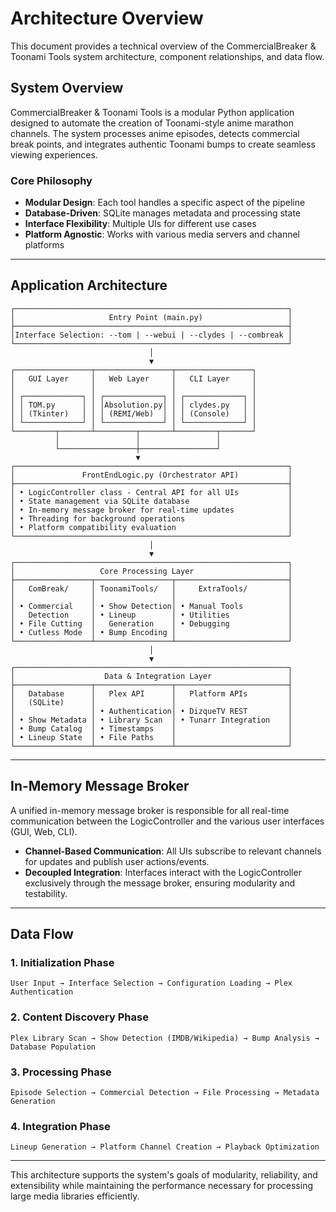# Architecture Overview

This document provides a technical overview of the CommercialBreaker & Toonami Tools system architecture, component relationships, and data flow.

## System Overview

CommercialBreaker & Toonami Tools is a modular Python application designed to automate the creation of Toonami-style anime marathon channels. The system processes anime episodes, detects commercial break points, and integrates authentic Toonami bumps to create seamless viewing experiences.

### Core Philosophy

- **Modular Design**: Each tool handles a specific aspect of the pipeline
- **Database-Driven**: SQLite manages metadata and processing state
- **Interface Flexibility**: Multiple UIs for different use cases
- **Platform Agnostic**: Works with various media servers and channel platforms

---

## Application Architecture

```
┌─────────────────────────────────────────────────────────────┐
│                     Entry Point (main.py)                   │
├─────────────────────────────────────────────────────────────┤
│Interface Selection: --tom | --webui | --clydes | --combreak │
└─────────────────────────────────────────────────────────────┘
                               │
                               ▼
┌─────────────────┬─────────────────┬─────────────────┐
│   GUI Layer     │   Web Layer     │   CLI Layer     │
│                 │                 │                 │
│ ┌─────────────┐ │ ┌─────────────┐ │ ┌─────────────┐ │
│ │ TOM.py      │ │ │Absolution.py│ │ │ clydes.py   │ │
│ │ (Tkinter)   │ │ │ (REMI/Web)  │ │ │ (Console)   │ │
│ └─────────────┘ │ └─────────────┘ │ └─────────────┘ │
└─────────┬───────┴─────────┬───────┴─────────┬───────┘
          │                 │                 │
          └─────────────────┼─────────────────┘
                            ▼
┌─────────────────────────────────────────────────────────────┐
│               FrontEndLogic.py (Orchestrator API)           │
├─────────────────────────────────────────────────────────────┤
│ • LogicController class - Central API for all UIs           │
│ • State management via SQLite database                      │
│ • In-memory message broker for real-time updates            │
│ • Threading for background operations                       │
│ • Platform compatibility evaluation                         │
└─────────────────────────────────────────────────────────────┘
                               │
                               ▼
┌─────────────────────────────────────────────────────────────┐
│                   Core Processing Layer                     │
├─────────────────┬─────────────────┬─────────────────────────┤
│   ComBreak/     │ ToonamiTools/   │     ExtraTools/         │
│                 │                 │                         │
│ • Commercial    │ • Show Detection│ • Manual Tools          │
│   Detection     │ • Lineup        │ • Utilities             │
│ • File Cutting  │   Generation    │ • Debugging             │
│ • Cutless Mode  │ • Bump Encoding │                         │
└─────────────────┴─────────────────┴─────────────────────────┘
                               │
                               ▼
┌─────────────────────────────────────────────────────────────┐
│                    Data & Integration Layer                 │
├─────────────────┬─────────────────┬─────────────────────────┤
│   Database      │   Plex API      │   Platform APIs         │
│   (SQLite)      │                 │                         │
│                 │ • Authentication│ • DizqueTV REST         │
│ • Show Metadata │ • Library Scan  │ • Tunarr Integration    │
│ • Bump Catalog  │ • Timestamps    │                         │
│ • Lineup State  │ • File Paths    │                         │
└─────────────────┴─────────────────┴─────────────────────────┘
```

---

## In-Memory Message Broker

A unified in-memory message broker is responsible for all real-time communication between the LogicController and the various user interfaces (GUI, Web, CLI).

- **Channel-Based Communication**: All UIs subscribe to relevant channels for updates and publish user actions/events.
- **Decoupled Integration**: Interfaces interact with the LogicController exclusively through the message broker, ensuring modularity and testability.

---

## Data Flow

### 1. Initialization Phase

```
User Input → Interface Selection → Configuration Loading → Plex Authentication
```

### 2. Content Discovery Phase

```
Plex Library Scan → Show Detection (IMDB/Wikipedia) → Bump Analysis → Database Population
```

### 3. Processing Phase

```
Episode Selection → Commercial Detection → File Processing → Metadata Generation
```

### 4. Integration Phase

```
Lineup Generation → Platform Channel Creation → Playback Optimization
```

---

This architecture supports the system's goals of modularity, reliability, and extensibility while maintaining the performance necessary for processing large media libraries efficiently.
